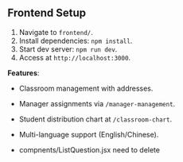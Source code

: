 ## Frontend Setup
1. Navigate to `frontend/`.
2. Install dependencies: `npm install`.
3. Start dev server: `npm run dev`.
4. Access at `http://localhost:3000`.

**Features**:
- Classroom management with addresses.
- Manager assignments via `/manager-management`.
- Student distribution chart at `/classroom-chart`.
- Multi-language support (English/Chinese).



- compnents/ListQuestion.jsx need to delete